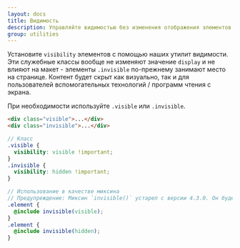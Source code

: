 ```yaml
---
layout: docs
title: Видимость
description: Управляйте видимостью без изменения отображения элементов с помощью утилит видимости.
group: utilities
---
```


Установите `visibility` элементов с помощью наших утилит видимости. Эти служебные классы вообще не изменяют значение `display` и не влияют на макет - элементы `.invisible` по-прежнему занимают место на странице. Контент будет скрыт как визуально, так и для пользователей вспомогательных технологий / программ чтения с экрана.

При необходимости используйте `.visible` или `.invisible`.

```html
<div class="visible">...</div>
<div class="invisible">...</div>
```

```scss
// Класс
.visible {
  visibility: visible !important;
}
.invisible {
  visibility: hidden !important;
}

// Использование в качестве миксина
// Предупреждение: Миксин `invisible()` устарел с версии 4.3.0. Он будет полностью удален в v5.
.element {
  @include invisible(visible);
}
.element {
  @include invisible(hidden);
}
```
